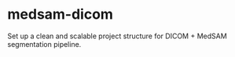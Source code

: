 # medsam-dicom
Set up a clean and scalable project structure for DICOM + MedSAM segmentation pipeline.
